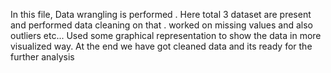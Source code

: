 In this file, Data wrangling is performed . Here total 3 dataset are present and performed data cleaning on that .
worked on missing values and also outliers etc...
Used some graphical representation to show the data in more visualized way.
At the end we have got cleaned data and its ready for the further analysis
